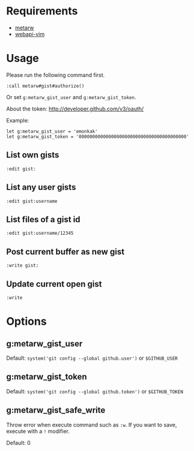 # Requirements

- [metarw](https://github.com/kana/vim-metarw)
- [webapi-vim](https://github.com/mattn/webapi-vim)

# Usage

Please run the following command first.

`:call metarw#gist#authorize()`

Or set `g:metarw_gist_user` and `g:metarw_gist_token`.

About the token: http://developer.github.com/v3/oauth/

Example:

	let g:metarw_gist_user = 'emonkak'
	let g:metarw_gist_token = '0000000000000000000000000000000000000000'

## List own gists

`:edit gist:`

## List any user gists

`:edit gist:username`

## List files of a gist id

`:edit gist:username/12345`

## Post current buffer as new gist

`:write gist:`

## Update current open gist

`:write`

# Options

## g:metarw_gist_user

Default: `system('git config --global github.user')` or `$GITHUB_USER`

## g:metarw_gist_token

Default: `system('git config --global github.token')` or `$GITHUB_TOKEN`

## g:metarw_gist_safe_write

Throw error when execute command such as `:w`.
If you want to save, execute with a `!` modifier.

Default: 0
